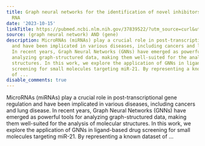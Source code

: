 ```yaml
---
title: Graph neural networks for the identification of novel inhibitors of a small
  RNA
date: '2023-10-15'
linkTitle: https://pubmed.ncbi.nlm.nih.gov/37839522/?utm_source=curl&utm_medium=rss&utm_campaign=pubmed-2&utm_content=1x5bM_TNL8gjogAcnslpo2s2PbDe-61JVM2h9yowOYSiZ7Dkrt&fc=20220919211934&ff=20231016181004&v=2.17.9.post6+86293ac
source: (graph neural network) AND (gene)
description: MicroRNAs (miRNAs) play a crucial role in post-transcriptional gene regulation
  and have been implicated in various diseases, including cancers and lung disease.
  In recent years, Graph Neural Networks (GNNs) have emerged as powerful tools for
  analyzing graph-structured data, making them well-suited for the analysis of molecular
  structures. In this work, we explore the application of GNNs in ligand-based drug
  screening for small molecules targeting miR-21. By representing a known dataset
  of ...
disable_comments: true
---
```

MicroRNAs (miRNAs) play a crucial role in post-transcriptional gene regulation and have been implicated in various diseases, including cancers and lung disease. In recent years, Graph Neural Networks (GNNs) have emerged as powerful tools for analyzing graph-structured data, making them well-suited for the analysis of molecular structures. In this work, we explore the application of GNNs in ligand-based drug screening for small molecules targeting miR-21. By representing a known dataset of ...